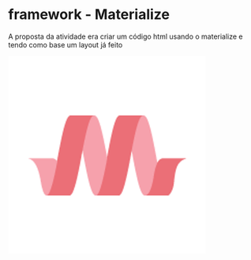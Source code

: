 # framework - Materialize
A proposta da atividade era criar um código html usando o materialize e tendo como base um layout já feito
<div style="aling-item: center">
  <img src="img/materializeLogo.png"/>
</div>
